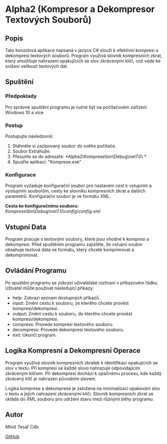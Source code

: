 # Alpha2 (Kompresor a Dekompresor Textových Souborů)
## Popis
Tato konzolová aplikace napsaná v jazyce C# slouží k efektivní kompresi a dekompresi textových souborů. Program využívá slovník kompresních zkrat, který umožňuje nahrazení opakujících se slov zkrácenými klíči, což vede ke snížení velikosti textových dat.

## Spuštění
### Předpoklady
Pro správné spuštění programu je nutné být na počítačovém zařízení Windows 10 a více

### Postup
Postupujte následovně:

1. Stáhněte si zazipovaný soubor do svého počítače.
2. Soubor Extrahujte.
3. Přesuňte se do adresáře: *Alpha2\Komprese\bin\Debug\net7.0\ *
4. Spusťte aplikaci: "Komprese.exe"

### Konfigurace
Program vyžaduje konfigurační soubor pro nastavení cest k vstupním a výstupním souborům, cesty ke slovníku kompresních zkrat a dalších parametrů. Konfigurační soubor je ve formátu XML. 

**Cesta ke konfiguračnímu souboru:**
*Komprese\bin\Debug\net7.0\config\config.xml*

## Vstupní Data
Program pracuje s textovými soubory, které jsou vhodné k kompresi a dekompresi. Před spuštěním programu zajistěte, že vstupní soubor obsahuje textová data ve formátu, který chcete komprimovat a dekomprimovat.

## Ovládání Programu
Po spuštění programu se zobrazí uživatelské rozhraní v příkazovém řádku. Uživatel může používat následující příkazy:

- help: Zobrazí seznam dostupných příkazů.
- input: Změní cestu k souboru, ze kterého chcete provést kompresi/dekompresi.
- output: Změní cestu k souboru, do kterého chcete provést kompresi/dekompresi.
- compress: Provede kompresi textového souboru.
- decompress: Provede dekompresi textového souboru.
- exit: Ukončí program.

## Logika Kompresní a Dekompresní Operace
Program využívá slovník kompresních zkratek k identifikaci opakujících se slov v textu. Při kompresi se každé slovo nahrazuje odpovídajícím zkráceným klíčem. Při dekompresi dochází k opačnému procesu, kde každý zkrácený klíč je nahrazen původním slovem.

Logika komprese a dekomprese je založena na minimalizaci opakování slov v textu a jejich nahrazení zkrácenými klíči. Slovník kompresních zkrat se ukládá do XML souboru pro udržení stavu mezi různými běhy programu.

## Autor
Miloš Tesař C4b

[GitHub](https://github.com/captain-milous/Alpha2)